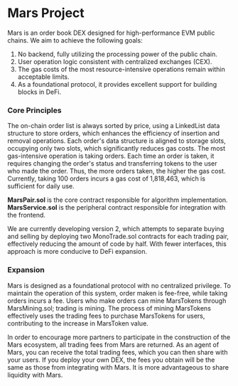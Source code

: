 # Mars Project

Mars is an order book DEX designed for high-performance EVM public chains. We aim to achieve the following goals:

1. No backend, fully utilizing the processing power of the public chain.
2. User operation logic consistent with centralized exchanges (CEX).
3. The gas costs of the most resource-intensive operations remain within acceptable limits.
4. As a foundational protocol, it provides excellent support for building blocks in DeFi.

### Core Principles

The on-chain order list is always sorted by price, using a LinkedList data structure to store orders, which enhances the efficiency of insertion and removal operations. Each order's data structure is aligned to storage slots, occupying only two slots, which significantly reduces gas costs. The most gas-intensive operation is taking orders. Each time an order is taken, it requires changing the order's status and transferring tokens to the user who made the order. Thus, the more orders taken, the higher the gas cost. Currently, taking 100 orders incurs a gas cost of 1,818,463, which is sufficient for daily use.

**MarsPair.sol** is the core contract responsible for algorithm implementation. <br>
**MarsService.sol** is the peripheral contract responsible for integration with the frontend.

We are currently developing version 2, which attempts to separate buying and selling by deploying two MonoTrade.sol contracts for each trading pair, effectively reducing the amount of code by half. With fewer interfaces, this approach is more conducive to DeFi expansion.

### Expansion

Mars is designed as a foundational protocol with no centralized privilege. To maintain the operation of this system, order maken is fee-free, while taking orders incurs a fee. Users who make orders can mine MarsTokens through MarsMining.sol; trading is mining. The process of mining MarsTokens effectively uses the trading fees to purchase MarsTokens for users, contributing to the increase in MarsToken value.

In order to encourage more partners to participate in the construction of the Mars ecosystem, all trading fees from Mars are returned. As an agent of Mars, you can receive the total trading fees, which you can then share with your users. If you deploy your own DEX, the fees you obtain will be the same as those from integrating with Mars. It is more advantageous to share liquidity with Mars.